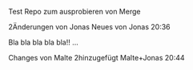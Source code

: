 Test Repo zum ausprobieren von Merge

2Änderungen von Jonas
Neues von Jonas 20:36

Bla bla bla bla bla!! ...

Changes von Malte
2hinzugefügt Malte+Jonas 20:44
